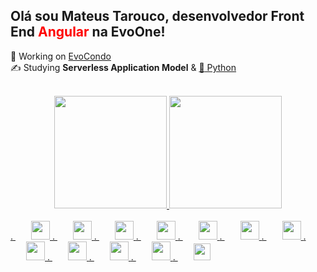 ## Olá sou Mateus Tarouco, desenvolvedor Front End <span style="color:red">Angular</span> na EvoOne!
:seedling: Working on <a href="#"  target="_blank">EvoCondo</a></br>
:writing_hand: Studying <b>Serverless Application Model</b> & <a href="https://docs.python.org/3/"  target="_blank">:snake: Python</a><br><br>
<div align="center">
  <a href="https://github.com/mateustarouco" >
  <img height="180em" src="https://github-readme-stats.vercel.app/api?username=mateustarouco&show_icons=true&theme=dracula&include_all_commits=true&count_private=true"/>
  <img height="180em" src="https://github-readme-stats.vercel.app/api/top-langs/?username=mateustarouco&layout=compact&langs_count=7&theme=dracula"/>
</div><br>
<span> . </span><img height='30px' style='padding-left: 25px' src="https://cdn.jsdelivr.net/gh/devicons/devicon/icons/angularjs/angularjs-original.svg" />
<span> . </span><img height='30px' style='padding-left: 25px' src="https://cdn.jsdelivr.net/gh/devicons/devicon/icons/html5/html5-original.svg" />
<span> . </span><img height='30px' style='padding-left: 25px' src="https://cdn.jsdelivr.net/gh/devicons/devicon/icons/css3/css3-original.svg" />
<span> . </span><img height='30px' style='padding-left: 25px' src="https://cdn.jsdelivr.net/gh/devicons/devicon/icons/javascript/javascript-original.svg" />
<span> . </span><img height='30px' style='padding-left: 25px' src="https://cdn.jsdelivr.net/gh/devicons/devicon/icons/typescript/typescript-original.svg" />
<span> . </span><img height='30px' style='padding-left: 25px' src="https://cdn.jsdelivr.net/gh/devicons/devicon/icons/sass/sass-original.svg" />
<span> . </span><img height='30px' style='padding-left: 25px' src="https://cdn.jsdelivr.net/gh/devicons/devicon/icons/python/python-original.svg" />
<span> . </span><img height='30px' style='padding-left: 25px' src="https://cdn.jsdelivr.net/gh/devicons/devicon/icons/django/django-original.svg" />
<span> . </span><img height='30px' style='padding-left: 25px' src="https://cdn.jsdelivr.net/gh/devicons/devicon/icons/graphql/graphql-plain.svg" />
<span> . </span><img height='30px' style='padding-left: 25px' src="https://cdn.jsdelivr.net/gh/devicons/devicon/icons/firebase/firebase-plain.svg" />
<span> . </span><img height='30px' style='padding-left: 25px' src="https://iconsaws.s3.amazonaws.com/aws-brands.svg" />
<span> . </span><img height='27px' style='padding-left: 25px' src="https://iconsaws.s3.amazonaws.com/serverless_icon_132003.svg" />
  

